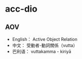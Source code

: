 # acc-dio

## AOV

* English： Active Object Relation
* 中文： 受動者-動詞關係（vutta）
* 巴利语： vuttakamma - kiriyā

